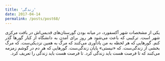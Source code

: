 ```yaml
---
title: 'زندگی'
date: 2017-04-14
permalink: /posts/post68/
---
```

<div align="justify" dir="rtl">

یکی از مشخصات شهر آکسفورد، در میانه بودن گورستان‌های قدیمی‌اش در بافت مرکزی شهر است. ترکیبی که باعث می‌شود هر روز برای آمدن به دانشگاه از کنار گورها گذر کنم. گورهایی که هر لحظه به من یادآوری می‌کنند که مرگ به همین نزدیکی‌ست. که مرگ بخشی از زندگی‌ست. که «نیستی» پایان زندگی‌ست. گورهایی که هر دم در گوشم زمزمه می‌کنند که تا فرصت هست باید زندگی کرد. تا فرصت هست باید زندگی را تعریف کرد.

</div>
